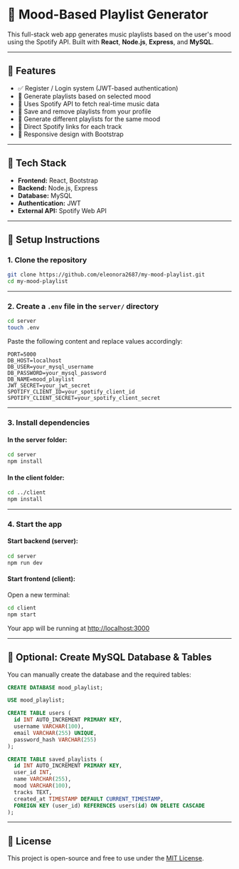 # 🎵 Mood-Based Playlist Generator

This full-stack web app generates music playlists based on the user's mood using the Spotify API. Built with **React**, **Node.js**, **Express**, and **MySQL**.

---

## 🚀 Features

- ✅ Register / Login system (JWT-based authentication)
- 🎯 Generate playlists based on selected mood
- 🔗 Uses Spotify API to fetch real-time music data
- 💾 Save and remove playlists from your profile
- 🔁 Generate different playlists for the same mood
- 🔗 Direct Spotify links for each track
- 📱 Responsive design with Bootstrap

---

## 🧠 Tech Stack

- **Frontend:** React, Bootstrap
- **Backend:** Node.js, Express
- **Database:** MySQL
- **Authentication:** JWT
- **External API:** Spotify Web API

---

## 🔧 Setup Instructions

### 1. Clone the repository

```bash
git clone https://github.com/eleonora2687/my-mood-playlist.git
cd my-mood-playlist
```

---

### 2. Create a `.env` file in the `server/` directory

```bash
cd server
touch .env
```

Paste the following content and replace values accordingly:

```env
PORT=5000
DB_HOST=localhost
DB_USER=your_mysql_username
DB_PASSWORD=your_mysql_password
DB_NAME=mood_playlist
JWT_SECRET=your_jwt_secret
SPOTIFY_CLIENT_ID=your_spotify_client_id
SPOTIFY_CLIENT_SECRET=your_spotify_client_secret
```

---

### 3. Install dependencies

#### In the server folder:

```bash
cd server
npm install
```

#### In the client folder:

```bash
cd ../client
npm install
```

---

### 4. Start the app

#### Start backend (server):

```bash
cd server
npm run dev
```

#### Start frontend (client):

Open a new terminal:

```bash
cd client
npm start
```

Your app will be running at [http://localhost:3000](http://localhost:3000)

---

## 🧪 Optional: Create MySQL Database & Tables

You can manually create the database and the required tables:

```sql
CREATE DATABASE mood_playlist;

USE mood_playlist;

CREATE TABLE users (
  id INT AUTO_INCREMENT PRIMARY KEY,
  username VARCHAR(100),
  email VARCHAR(255) UNIQUE,
  password_hash VARCHAR(255)
);

CREATE TABLE saved_playlists (
  id INT AUTO_INCREMENT PRIMARY KEY,
  user_id INT,
  name VARCHAR(255),
  mood VARCHAR(100),
  tracks TEXT,
  created_at TIMESTAMP DEFAULT CURRENT_TIMESTAMP,
  FOREIGN KEY (user_id) REFERENCES users(id) ON DELETE CASCADE
);
```

---

## 🤝 License

This project is open-source and free to use under the [MIT License](LICENSE).
